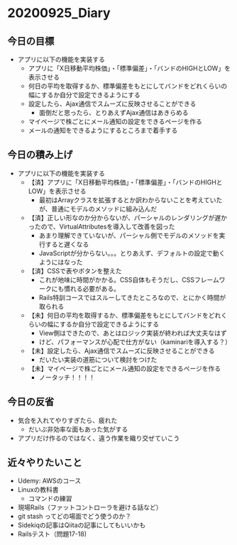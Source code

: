# 20200925_Diary

## 今日の目標

- アプリに以下の機能を実装する
  - アプリに「X日移動平均株価」・「標準偏差」・「バンドのHIGHとLOW」を表示させる
  - 何日の平均を取得するか、標準偏差をもとにしてバンドをどれくらいの幅にするか自分で設定できるようにする
  - 設定したら、Ajax通信でスムーズに反映させることができる
    - 面倒だと思ったら、とりあえずAjax通信はあきらめる
  - マイページで株ごとにメール通知の設定をできるページを作る
  - メールの通知をできるようにするところまで着手する

## 今日の積み上げ

- アプリに以下の機能を実装する
  - 【済】アプリに「X日移動平均株価」・「標準偏差」・「バンドのHIGHとLOW」を表示させる
    - 最初はArrayクラスを拡張するとか訳わからないことを考えていたが、普通にモデルのメソッドに組み込んだ
  - 【済】正しい形なのか分からないが、パーシャルのレンダリングが遅かったので、VirtualAttributesを導入して改善を図った
    - あまり理解できていないが、パーシャル側でモデルのメソッドを実行すると遅くなる
    - JavaScriptが分からない。。。とりあえず、デフォルトの設定で動くようにはなった
  - 【済】CSSで表やボタンを整えた
    - これが地味に時間がかかる。CSS自体もそうだし、CSSフレームワークにも慣れる必要がある。
    - Rails特訓コースではスルーしてきたところなので、とにかく時間が取られる
  - 【未】何日の平均を取得するか、標準偏差をもとにしてバンドをどれくらいの幅にするか自分で設定できるようにする
    - View側はできたので、あとはロジック実装が終われば大丈夫なはず
    - けど、パフォーマンスが心配で仕方がない（kaminariを導入する？）
  - 【未】設定したら、Ajax通信でスムーズに反映させることができる
    - だいたい実装の道筋について検討をつけた
  - 【未】マイページで株ごとにメール通知の設定をできるページを作る
    - ノータッチ！！！！

## 今日の反省

- 気合を入れてやりすぎたら、疲れた
  - だいぶ非効率な面もあった気がする
- アプリだけ作るのではなく、違う作業を織り交ぜていこう

## 近々やりたいこと

- Udemy: AWSのコース
- Linuxの教科書
  - コマンドの練習
- 現場Rails（ファットコントローラを避ける話など）
- git stash ってどの場面でどう使うのか？
- Sidekiqの記事はQiitaの記事にしてもいいかも
- Railsテスト（問題17-18)
